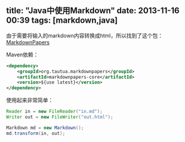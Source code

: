 title:  "Java中使用Markdown"
date:  2013-11-16 00:39
tags: [markdown,java]
---

由于需要将输入的markdown内容转换成html，所以找到了这个包：[MarkdownPapers](http://markdown.tautua.org/)

Maven依赖：

```xml
<dependency>
    <groupId>org.tautua.markdownpapers</groupId>
    <artifactId>markdownpapers-core</artifactId>
    <version>${use latest}</version>
</dependency>
```

使用起来非常简单：

```java 示例
Reader in = new FileReader("in.md");
Writer out = new FileWriter("out.html");

Markdown md = new Markdown();
md.transform(in, out);
```
